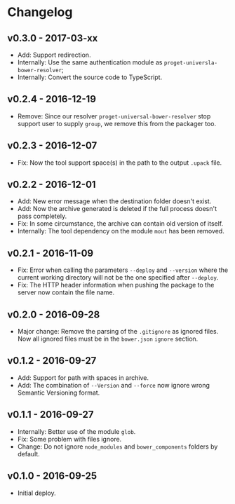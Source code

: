 # Changelog

## v0.3.0 - 2017-03-xx

- Add: Support redirection.
- Internally: Use the same authentication module as `proget-universla-bower-resolver`;
- Internally: Convert the source code to TypeScript. 

## v0.2.4 - 2016-12-19

- Remove: Since our resolver `proget-universal-bower-resolver` stop support user to supply `group`, we remove this from the packager too.

## v0.2.3 - 2016-12-07

- Fix: Now the tool support space(s) in the path to the output `.upack` file.

## v0.2.2 - 2016-12-01

- Add: New error message when the destination folder doesn't exist.
- Add: Now the archive generated is deleted if the full process doesn't pass completely.
- Fix: In some circumstance, the archive can contain old version of itself.
- Internally: The tool dependency on the module `mout` has been removed.

## v0.2.1 - 2016-11-09

- Fix: Error when calling the parameters `--deploy` and `--version` where the current working directory will not be the one specified after `--deploy`.
- Fix: The HTTP header information when pushing the package to the server now contain the file name.

## v0.2.0 - 2016-09-28

- Major change: Remove the parsing of the `.gitignore` as ignored files. Now all ignored files must be in the `bower.json` `ignore` section.

## v0.1.2 - 2016-09-27

- Add: Support for path with spaces in archive.
- Add: The combination of `--Version` and `--force` now ignore wrong Semantic Versioning format.

## v0.1.1 - 2016-09-27

- Internally: Better use of the module `glob`.
- Fix: Some problem with files ignore.
- Change: Do not ignore `node_modules` and `bower_components` folders by default.

## v0.1.0 - 2016-09-25

- Initial deploy.

